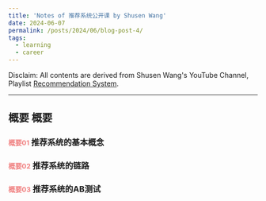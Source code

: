 ```yaml
---
title: 'Notes of 推荐系统公开课 by Shusen Wang'
date: 2024-06-07
permalink: /posts/2024/06/blog-post-4/
tags:
  - learning
  - career
---
```


Disclaim: All contents are derived from Shusen Wang's YouTube Channel, Playlist [Recommendation System](https://www.youtube.com/playlist?list=PLvOO0btloRntAi-VnV06M1Bu0X1xljUUP). 

------

## <span>概要</span> 概要<a id="概要"></a>
### <span style="font-size:smaller; color:LightCoral">概要01</span> 推荐系统的基本概念<a></a>
### <span style="font-size:smaller; color:LightCoral">概要02</span> 推荐系统的链路<a></a>
### <span style="font-size:smaller; color:LightCoral">概要03</span> 推荐系统的AB测试<a></a>